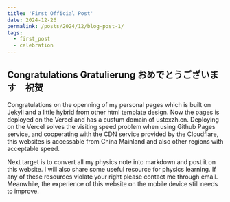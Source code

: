 ```yaml
---
title: 'First Official Post'
date: 2024-12-26
permalink: /posts/2024/12/blog-post-1/
tags:
  - first_post
  - celebration
---
```

Congratulations Gratulierung おめでとうございます　祝贺 
------

Congratulations on the openning of my personal pages which is built on Jekyll and a little hybrid from other html template design. Now the pages is deployed on the Vercel and has a custum domain of ustcxzh.cn. Deploying on the Vercel solves the visiting speed problem when using Github Pages service, and cooperating with the CDN service provided by the Cloudflare, this websites is accessable from China Mainland and also other regions with acceptable speed.

Next target is to convert all my physics note into markdown and post it on this website. I will also share some useful resource for physics learning. If any of these resources violate your right please contact me through email. Meanwhile, the experience of this website on the mobile device still needs to improve.

